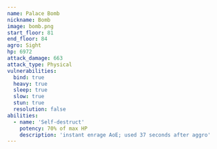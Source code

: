 ```yaml
---
name: Palace Bomb
nickname: Bomb
image: bomb.png
start_floor: 81
end_floor: 84
agro: Sight
hp: 6972
attack_damage: 663
attack_type: Physical
vulnerabilities:
  bind: true
  heavy: true
  sleep: true
  slow: true
  stun: true
  resolution: false
abilities:
  - name: 'Self-destruct'
    potency: 70% of max HP
    description: 'instant enrage AoE; used 37 seconds after aggro'
---
```

